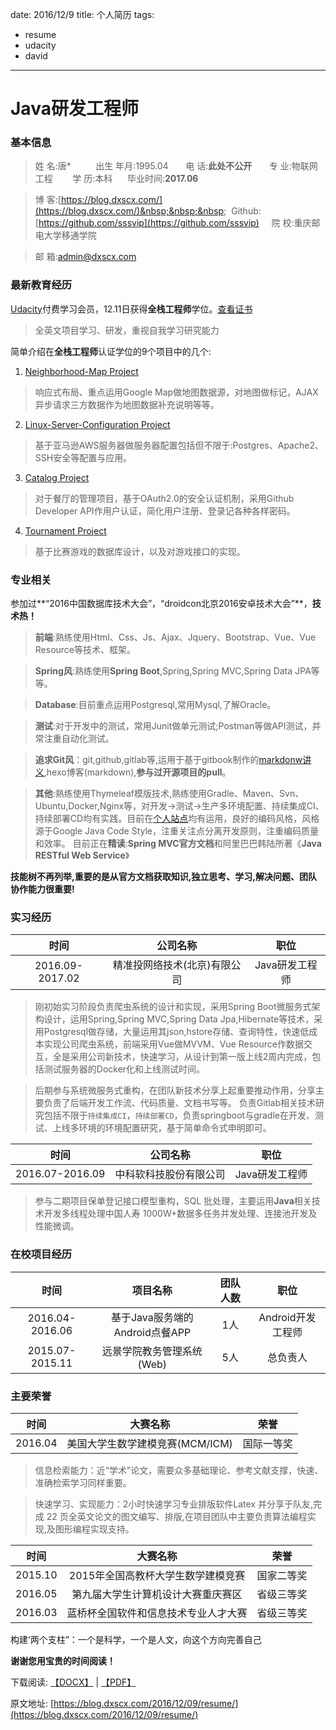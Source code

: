 date: 2016/12/9
title: 个人简历
tags: 
- resume
- udacity
- david
---

# Java研发工程师
### 基本信息
> 姓&nbsp;名:唐\* &nbsp;&nbsp;&nbsp;&nbsp;&nbsp;&nbsp;&nbsp;&nbsp; 出生&nbsp;年月:1995.04 &nbsp;&nbsp;&nbsp;&nbsp;&nbsp;&nbsp;电&nbsp;话:**此处不公开** &nbsp;&nbsp;&nbsp;&nbsp;&nbsp;&nbsp;专&nbsp;业:物联网工程 &nbsp;&nbsp;&nbsp;&nbsp; &nbsp;&nbsp;学&nbsp;历:本科 &nbsp;&nbsp;&nbsp;&nbsp; 毕业时间:**2017.06**

>博&nbsp;客:[https://blog.dxscx.com/](https://blog.dxscx.com/)&nbsp;&nbsp;&nbsp;&nbsp; Github:[https://github.com/sssvip](https://github.com/sssvip) &nbsp;&nbsp;&nbsp;&nbsp;院&nbsp;校:重庆邮电大学移通学院

>邮&nbsp;箱:[admin@dxscx.com](mailto:admin@dxscx.com)

<!-- more -->
### 最新教育经历
[Udacity](http://cn.udacity.com/)付费学习会员，12.11日获得**全栈工程师**学位。[查看证书](http://down.dxscx.com/nano-degree.pdf)
> 全英文项目学习、研发，重视自我学习研究能力

简单介绍在**全栈工程师**认证学位的9个项目中的几个:

1. [Neighborhood-Map Project](https://github.com/sssvip/udacity-neighborhood-map)
> 响应式布局、重点运用Google Map做地图数据源，对地图做标记，AJAX异步请求三方数据作为地图数据补充说明等等。
2. [Linux-Server-Configuration Project](https://github.com/sssvip/udacity-linux-server-configuration)
> 基于亚马逊AWS服务器做服务器配置包括但不限于:Postgres、Apache2、SSH安全等配置与应用。
3. [Catalog Project](https://github.com/sssvip/fullstack-nanodegree-vm/tree/master/vagrant/catalog)
> 对于餐厅的管理项目，基于OAuth2.0的安全认证机制，采用Github Developer API作用户认证，简化用户注册、登录记各种各样密码。
4. [Tournament Project](https://github.com/sssvip/fullstack-nanodegree-vm/tree/master/vagrant/tournament)
> 基于比赛游戏的数据库设计，以及对游戏接口的实现。

### 专业相关
参加过**“2016中国数据库技术大会”，“droidcon北京2016安卓技术大会”**，**技术热！**
> **前端**:熟练使用Html、Css、Js、Ajax、Jquery、Bootstrap、Vue、Vue Resource等技术、框架。

> **Spring风**:熟练使用**Spring Boot**,Spring,Spring MVC,Spring Data JPA等等。

> **Database**:目前重点运用Postgresql,常用Mysql,了解Oracle。

> **测试**:对于开发中的测试，常用Junit做单元测试;Postman等做API测试，并常注重自动化测试。

> **追求Git风**：git,github,gitlab等,运用于基于gitbook制作的[markdonw讲义](http://markdown.dxscx.com),hexo博客(markdown),**参与过开源项目的pull**。

> **其他**:熟练使用Thymeleaf模版技术,熟练使用Gradle、Maven、Svn、Ubuntu,Docker,Nginx等，对开发->测试->生产多环境配置、持续集成CI、持续部署CD均有实践。目前在[个人站点](https://www.dxscx.com)均有运用，良好的编码风格，风格源于Google Java Code Style，注重关注点分离开发原则，注重编码质量和效率。
> 目前正在**精读**:**Spring MVC官方文档**和阿里巴巴韩陆所著《**Java RESTful Web Service**》

**技能树不再列举,重要的是从官方文档获取知识,独立思考、学习,解决问题、团队协作能力很重要!**

### 实习经历

|时间|公司名称|职位|
|:--:|:--:|:--:|
|2016.09-2017.02|精准投网络技术(北京)有限公司|Java研发工程师|

> 刚初始实习阶段负责爬虫系统的设计和实现，采用Spring Boot微服务式架构设计，运用Spring,Spring MVC,Spring Data Jpa,Hibernate等技术，采用Postgresql做存储，大量运用其json,hstore存储、查询特性，快速低成本实现公司爬虫系统，前端采用Vue做MVVM、Vue Resource作数据交互，全是采用公司新技术，快速学习，从设计到第一版上线2周内完成，包括测试服务器的Docker化和上线测试时间。

> 后期参与系统微服务式重构，在团队新技术分享上起重要推动作用，分享主要负责了后端开发工作流、代码质量、文档书写等。
> 负责Gitlab相关技术研究包括不限于`持续集成CI`，`持续部署CD`，负责springboot与gradle在开发、测试、上线多环境的环境配置研究，基于简单命令式申明即可。


|时间|公司名称|职位|
|:--:|:--:|:--:|
|2016.07-2016.09|中科软科技股份有限公司|Java研发工程师|

> 参与二期项目保单登记接口模型重构，SQL 批处理，主要运用**Java**相关技术开发多线程处理中国人寿 1000W+数据多任务并发处理、连接池开发及性能微调。 

### 在校项目经历

|时间|项目名称|团队人数|职位|
|:--:|:--:|:--:|:--:|
|2016.04-2016.06|基于Java服务端的Android点餐APP|1人|Android开发工程师|
|2015.07-2015.11|远景学院教务管理系统(Web)|5人|总负责人|

### 主要荣誉
|时间|大赛名称|荣誉|
|:--:|:--:|:--:|
|2016.04|美国大学生数学建模竞赛(MCM/ICM)|国际一等奖|

>信息检索能力：近“学术”论文，需要众多基础理论、参考文献支撑，快速、准确检索学习同样重要。

> 快速学习、实现能力：2小时快速学习专业排版软件Latex 并分享于队友,完成 22 页全英文论文的图文编写、排版,在项目团队中主要负责算法编程实现,及图形编程实现支持。


|时间|大赛名称|荣誉|
|:--:|:--:|:--:|
|2015.10|2015年全国高教杯大学生数学建模竞赛|国家二等奖|
|2016.05|第九届大学生计算机设计大赛重庆赛区|省级三等奖|
|2016.03|蓝桥杯全国软件和信息技术专业人才大赛|省级三等奖|

构建‘两个支柱”：一个是科学，一个是人文，向这个方向完善自己

**谢谢您用宝贵的时间阅读！**

下载阅读: [【DOCX】](http://down.dxscx.com/Java_BackEnd_Engineer_David.docx) | [【PDF】](http://down.dxscx.com/Java_BackEnd_Engineer_David.pdf)

原文地址: [https://blog.dxscx.com/2016/12/09/resume/](https://blog.dxscx.com/2016/12/09/resume/)